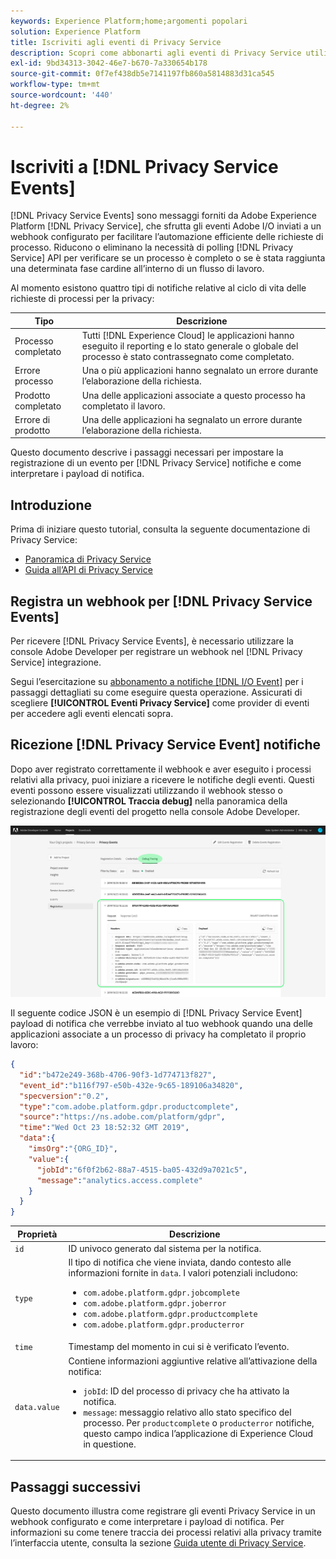 ```yaml
---
keywords: Experience Platform;home;argomenti popolari
solution: Experience Platform
title: Iscriviti agli eventi di Privacy Service
description: Scopri come abbonarti agli eventi di Privacy Service utilizzando un webhook preconfigurato.
exl-id: 9bd34313-3042-46e7-b670-7a330654b178
source-git-commit: 0f7ef438db5e7141197fb860a5814883d31ca545
workflow-type: tm+mt
source-wordcount: '440'
ht-degree: 2%

---
```


# Iscriviti a [!DNL Privacy Service Events]

[!DNL Privacy Service Events] sono messaggi forniti da Adobe Experience Platform [!DNL Privacy Service], che sfrutta gli eventi Adobe I/O inviati a un webhook configurato per facilitare l’automazione efficiente delle richieste di processo. Riducono o eliminano la necessità di polling [!DNL Privacy Service] API per verificare se un processo è completo o se è stata raggiunta una determinata fase cardine all’interno di un flusso di lavoro.

Al momento esistono quattro tipi di notifiche relative al ciclo di vita delle richieste di processi per la privacy:

| Tipo | Descrizione |
| --- | --- |
| Processo completato | Tutti [!DNL Experience Cloud] le applicazioni hanno eseguito il reporting e lo stato generale o globale del processo è stato contrassegnato come completato. |
| Errore processo | Una o più applicazioni hanno segnalato un errore durante l’elaborazione della richiesta. |
| Prodotto completato | Una delle applicazioni associate a questo processo ha completato il lavoro. |
| Errore di prodotto | Una delle applicazioni ha segnalato un errore durante l’elaborazione della richiesta. |

Questo documento descrive i passaggi necessari per impostare la registrazione di un evento per [!DNL Privacy Service] notifiche e come interpretare i payload di notifica.

## Introduzione

Prima di iniziare questo tutorial, consulta la seguente documentazione di Privacy Service:

* [Panoramica di Privacy Service](./home.md)
* [Guida all’API di Privacy Service](./api/overview.md)

## Registra un webhook per [!DNL Privacy Service Events]

Per ricevere [!DNL Privacy Service Events], è necessario utilizzare la console Adobe Developer per registrare un webhook nel [!DNL Privacy Service] integrazione.

Segui l’esercitazione su [abbonamento a notifiche [!DNL I/O Event]](../observability/alerts/subscribe.md) per i passaggi dettagliati su come eseguire questa operazione. Assicurati di scegliere **[!UICONTROL Eventi Privacy Service]** come provider di eventi per accedere agli eventi elencati sopra.

## Ricezione [!DNL Privacy Service Event] notifiche

Dopo aver registrato correttamente il webhook e aver eseguito i processi relativi alla privacy, puoi iniziare a ricevere le notifiche degli eventi. Questi eventi possono essere visualizzati utilizzando il webhook stesso o selezionando **[!UICONTROL Traccia debug]** nella panoramica della registrazione degli eventi del progetto nella console Adobe Developer.

![](images/privacy-events/debug-tracing.png)

Il seguente codice JSON è un esempio di [!DNL Privacy Service Event] payload di notifica che verrebbe inviato al tuo webhook quando una delle applicazioni associate a un processo di privacy ha completato il proprio lavoro:

```json
{
  "id":"b472e249-368b-4706-90f3-1d774713f827",
  "event_id":"b116f797-e50b-432e-9c65-189106a34820",
  "specversion":"0.2",
  "type":"com.adobe.platform.gdpr.productcomplete",
  "source":"https://ns.adobe.com/platform/gdpr",
  "time":"Wed Oct 23 18:52:32 GMT 2019",
  "data":{
    "imsOrg":"{ORG_ID}",
    "value":{
      "jobId":"6f0f2b62-88a7-4515-ba05-432d9a7021c5",
      "message":"analytics.access.complete"
    }
  }
}
```

| Proprietà | Descrizione |
| --- | --- |
| `id` | ID univoco generato dal sistema per la notifica. |
| `type` | Il tipo di notifica che viene inviata, dando contesto alle informazioni fornite in `data`. I valori potenziali includono: <ul><li>`com.adobe.platform.gdpr.jobcomplete`</li><li>`com.adobe.platform.gdpr.joberror`</li><li>`com.adobe.platform.gdpr.productcomplete`</li><li>`com.adobe.platform.gdpr.producterror`</li></ul> |
| `time` | Timestamp del momento in cui si è verificato l’evento. |
| `data.value` | Contiene informazioni aggiuntive relative all’attivazione della notifica: <ul><li>`jobId`: ID del processo di privacy che ha attivato la notifica.</li><li>`message`: messaggio relativo allo stato specifico del processo. Per `productcomplete` o `producterror` notifiche, questo campo indica l’applicazione di Experience Cloud in questione.</li></ul> |

## Passaggi successivi

Questo documento illustra come registrare gli eventi Privacy Service in un webhook configurato e come interpretare i payload di notifica. Per informazioni su come tenere traccia dei processi relativi alla privacy tramite l’interfaccia utente, consulta la sezione [Guida utente di Privacy Service](./ui/user-guide.md).

